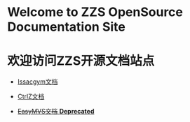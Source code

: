 # Welcome to ZZS OpenSource Documentation Site

# 欢迎访问ZZS开源文档站点

* [Issacgym文档](https://zzzzzzs.github.io/legged_gym/index.html)

* [CtrlZ文档](https://zzzzzzs.github.io/CtrlZ/index.html)

* [~~EasyMVS文档~~ **Deprecated**](https://zzzzzzs.github.io/EasyMVS/index.html)
